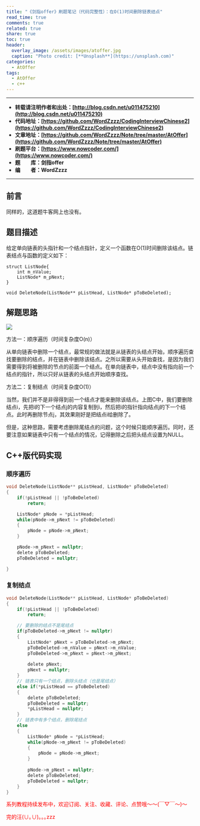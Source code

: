 ```yaml
---
title: "《剑指offer》刷题笔记（代码完整性）：在O(1)时间删除链表结点"
read_time: true
comments: true
related: true
share: true
toc: true
header:
  overlay_image: /assets/images/atoffer.jpg
  caption: "Photo credit: [**Unsplash**](https://unsplash.com)"
categories:
  - AtOffer
tags:
  - AtOffer
  - c++
---
```


----------

- **转载请注明作者和出处：[http://blog.csdn.net/u011475210](http://blog.csdn.net/u011475210)**
- **代码地址：[https://github.com/WordZzzz/CodingInterviewChinese2](https://github.com/WordZzzz/CodingInterviewChinese2)**
- **文章地址：[https://github.com/WordZzzz/Note/tree/master/AtOffer](https://github.com/WordZzzz/Note/tree/master/AtOffer)**
- **刷题平台：[https://www.nowcoder.com/](https://www.nowcoder.com/)**
- **题&emsp;&emsp;库：剑指offer**
- **编&emsp;&emsp;者：WordZzzz**

----------

## 前言

同样的，这道题牛客网上也没有。

## 题目描述

给定单向链表的头指针和一个结点指针，定义一个函数在O(1)时间删除该结点。链表结点与函数的定义如下：

```
struct ListNode{
    int m_nValue;
    ListNode* m_pNext;
}

void DeleteNode(ListNode** pListHead, ListNode* pToBeDeleted);
```

## 解题思路

<p></p>
<img src="http://img.blog.csdn.net/20171010113522746?watermark/2/text/aHR0cDovL2Jsb2cuY3Nkbi5uZXQvdTAxMTQ3NTIxMA==/font/5a6L5L2T/fontsize/400/fill/I0JBQkFCMA==/dissolve/70/gravity/SouthEast"/>
<p></p>

方法一：顺序遍历（时间复杂度O(n)）

从单向链表中删除一个结点，最常规的做法就是从链表的头结点开始，顺序遍历查找要删除的结点，并在链表中删除该结点。之所以需要从头开始查找，是因为我们需要得到将被删除的节点的前面一个结点。在单向链表中，结点中没有指向前一个结点的指针，所以只好从链表的头结点开始顺序查找。

方法二：复制结点（时间复杂度O(1)）

当然，我们并不是非得得到前一个结点才能来删除该结点。上图C中，我们要删除结点i，先把i的下一个结点j的内容复制到i，然后把i的指针指向结点j的下一个结点。此时再删除节点j，其效果刚好是把结点i给删除了。

但是，这种思路，需要考虑删除尾结点的问题，这个时候只能顺序遍历。同时，还要注意如果链表中只有一个结点的情况，记得删除之后把头结点设置为NULL。

## C++版代码实现

### 顺序遍历

```c
void DeleteNode(ListNode** pListHead, ListNode* pToBeDeleted)
{
    if(!pListHead || !pToBeDeleted)
        return;

    ListNode* pNode = *pListHead;
    while(pNode->m_pNext != pToBeDeleted)
    {
        pNode = pNode->m_pNext;            
    }

    pNode->m_pNext = nullptr;
    delete pToBeDeleted;
    pToBeDeleted = nullptr;

}
```

### 复制结点

```c
void DeleteNode(ListNode** pListHead, ListNode* pToBeDeleted)
{
    if(!pListHead || !pToBeDeleted)
        return;

    // 要删除的结点不是尾结点
    if(pToBeDeleted->m_pNext != nullptr)
    {
        ListNode* pNext = pToBeDeleted->m_pNext;
        pToBeDeleted->m_nValue = pNext->m_nValue;
        pToBeDeleted->m_pNext = pNext->m_pNext;
 
        delete pNext;
        pNext = nullptr;
    }
    // 链表只有一个结点，删除头结点（也是尾结点）
    else if(*pListHead == pToBeDeleted)
    {
        delete pToBeDeleted;
        pToBeDeleted = nullptr;
        *pListHead = nullptr;
    }
    // 链表中有多个结点，删除尾结点
    else
    {
        ListNode* pNode = *pListHead;
        while(pNode->m_pNext != pToBeDeleted)
        {
            pNode = pNode->m_pNext;            
        }
 
        pNode->m_pNext = nullptr;
        delete pToBeDeleted;
        pToBeDeleted = nullptr;
    }
}
```

<span style="color: red">系列教程持续发布中，欢迎订阅、关注、收藏、评论、点赞哦～～(￣▽￣～)～</span>

<span style="color: red">完的汪(∪｡∪)｡｡｡zzz</span>